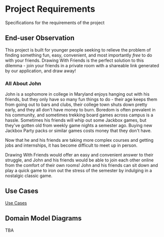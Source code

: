 # Project Requirements
Specifications for the requirements of the project

## End-user Observation
This project is built for younger people seeking to relieve the problem of finding something fun, easy, convenient, and most importantly *free* to do with your friends. Drawing With Friends is the perfect solution to this dilemma - join your friends in a private room with a shareable link generated by our application, and draw away!

### All About John
John is a sophomore in college in Maryland enjoys hanging out with his friends, but they only have so many fun things to do - their age keeps them from going out to bars and clubs, their college town shuts down pretty early, and they all don't have money to burn. Boredom is often prevalent in his community, and sometimes trekking board games across campus is a hassle. Sometimes his friends will whip out some Jackbox games, but they've gotten old from weekly game nights a semester ago. Buying new Jackbox Party packs or similar games costs money that they don't have. 

Now that he and his friends are taking more complex courses and getting jobs and internships, it has become difficult to meet up in person. 

Drawing With Friends would offer an easy and convenient answer to their struggle, and John and his friends would be able to join each other online from the comfort of their own rooms! John and his friends can sit down and play a quick game to iron out the stress of the semester by indulging in a nostalgic classic game.

## Use Cases
[Use Cases](/images/UserCases.png "User cases for the project")

## Domain Model Diagrams
TBA